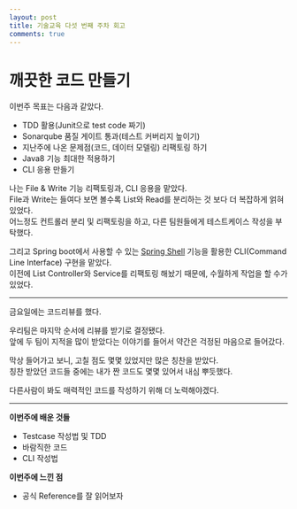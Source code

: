 ```yaml
---
layout: post
title: 기술교육 다섯 번째 주차 회고
comments: true
---
```


# 깨끗한 코드 만들기
이번주 목표는 다음과 같았다.
* TDD 활용(Junit으로 test code 짜기)
* Sonarqube 품질 게이트 통과(테스트 커버리지 높이기)
* 지난주에 나온 문제점(코드, 데이터 모델링) 리팩토링 하기
* Java8 기능 최대한 적용하기
* CLI 응용 만들기

나는 File & Write 기능 리팩토링과, CLI 응용을 맡았다. <br>
File과 Write는 들여다 보면 볼수록 List와 Read를 분리하는 것 보다 더 복잡하게 얽혀있었다.<br>
어느정도 컨트롤러 분리 및 리팩토링을 하고, 다른 팀원들에게 테스트케이스 작성을 부탁했다.<br>

그리고 Spring boot에서 사용할 수 있는 [Spring Shell](https://projects.spring.io/spring-shell/) 기능을 활용한 CLI(Command Line Interface) 구현을 맡았다.<br>
이전에 List Controller와 Service를 리팩토링 해놨기 때문에, 수월하게 작업을 할 수가 있었다.<br>

---
금요일에는 코드리뷰를 했다.

우리팀은 마지막 순서에 리뷰를 받기로 결정됐다. <br>
앞에 두 팀이 지적을 많이 받았다는 이야기를 들어서 약간은 걱정된 마음으로 들어갔다.

막상 들어가고 보니, 고칠 점도 몇몇 있었지만 많은 칭찬을 받았다. <br>
칭찬 받았던 코드들 중에는 내가 짠 코드도 몇몇 있어서 내심 뿌듯했다.<br>

다른사람이 봐도 매력적인 코드를 작성하기 위해 더 노력해야겠다.

---

**이번주에 배운 것들**
* Testcase 작성법 및 TDD
* 바람직한 코드
* CLI 작성법

**이번주에 느낀 점**
* 공식 Reference를 잘 읽어보자